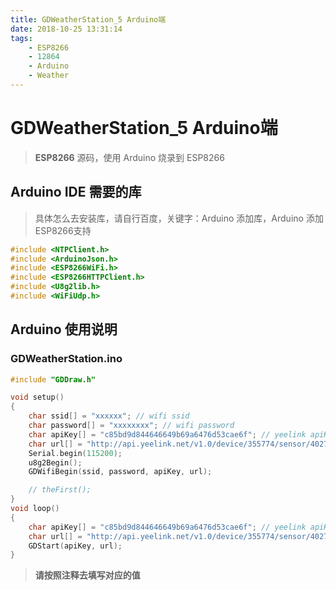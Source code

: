 ```yaml
---
title: GDWeatherStation_5 Arduino端
date: 2018-10-25 13:31:14
tags: 
    - ESP8266 
    - 12864
    - Arduino
    - Weather
---
```


# GDWeatherStation_5 Arduino端

> __ESP8266__ 源码，使用 Arduino 烧录到 ESP8266

## Arduino IDE 需要的库

> 具体怎么去安装库，请自行百度，关键字：Arduino 添加库，Arduino 添加ESP8266支持

``` C
#include <NTPClient.h>
#include <ArduinoJson.h>
#include <ESP8266WiFi.h>
#include <ESP8266HTTPClient.h>
#include <U8g2lib.h>
#include <WiFiUdp.h>
```

## Arduino 使用说明

### GDWeatherStation.ino

``` c
#include "GDDraw.h"

void setup()
{
    char ssid[] = "xxxxxx"; // wifi ssid
    char password[] = "xxxxxxxx"; // wifi password
    char apiKey[] = "c85bd9d844646649b69a6476d53cae6f"; // yeelink apiKey
    char url[] = "http://api.yeelink.net/v1.0/device/355774/sensor/402747/datapoints"; // yeelink url
    Serial.begin(115200);
    u8g2Begin();
    GDWifiBegin(ssid, password, apiKey, url);

    // theFirst();
}
void loop()
{
    char apiKey[] = "c85bd9d844646649b69a6476d53cae6f"; // yeelink apiKey 和上边值相同
    char url[] = "http://api.yeelink.net/v1.0/device/355774/sensor/402747/datapoints"; // yeelink url 和上边值相同
    GDStart(apiKey, url);
}
```

> __请按照注释去填写对应的值__
